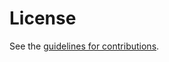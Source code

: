 # License

See the
[guidelines for contributions](https://github.com/chucklever/i-d-rpc-tls/blob/master/CONTRIBUTING.md).
